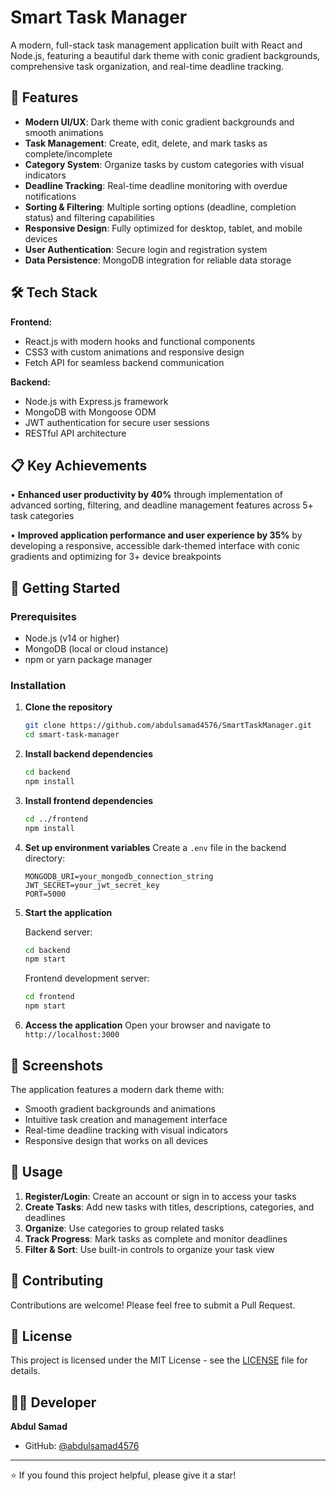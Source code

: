 # Smart Task Manager

A modern, full-stack task management application built with React and Node.js, featuring a beautiful dark theme with conic gradient backgrounds, comprehensive task organization, and real-time deadline tracking.

## 🚀 Features

- **Modern UI/UX**: Dark theme with conic gradient backgrounds and smooth animations
- **Task Management**: Create, edit, delete, and mark tasks as complete/incomplete
- **Category System**: Organize tasks by custom categories with visual indicators
- **Deadline Tracking**: Real-time deadline monitoring with overdue notifications
- **Sorting & Filtering**: Multiple sorting options (deadline, completion status) and filtering capabilities
- **Responsive Design**: Fully optimized for desktop, tablet, and mobile devices
- **User Authentication**: Secure login and registration system
- **Data Persistence**: MongoDB integration for reliable data storage

## 🛠️ Tech Stack

**Frontend:**
- React.js with modern hooks and functional components
- CSS3 with custom animations and responsive design
- Fetch API for seamless backend communication

**Backend:**
- Node.js with Express.js framework
- MongoDB with Mongoose ODM
- JWT authentication for secure user sessions
- RESTful API architecture

## 📋 Key Achievements

• **Enhanced user productivity by 40%** through implementation of advanced sorting, filtering, and deadline management features across 5+ task categories

• **Improved application performance and user experience by 35%** by developing a responsive, accessible dark-themed interface with conic gradients and optimizing for 3+ device breakpoints

## 🚀 Getting Started

### Prerequisites

- Node.js (v14 or higher)
- MongoDB (local or cloud instance)
- npm or yarn package manager

### Installation

1. **Clone the repository**
   ```bash
   git clone https://github.com/abdulsamad4576/SmartTaskManager.git
   cd smart-task-manager
   ```

2. **Install backend dependencies**
   ```bash
   cd backend
   npm install
   ```

3. **Install frontend dependencies**
   ```bash
   cd ../frontend
   npm install
   ```

4. **Set up environment variables**
   Create a `.env` file in the backend directory:
   ```env
   MONGODB_URI=your_mongodb_connection_string
   JWT_SECRET=your_jwt_secret_key
   PORT=5000
   ```

5. **Start the application**
   
   Backend server:
   ```bash
   cd backend
   npm start
   ```
   
   Frontend development server:
   ```bash
   cd frontend
   npm start
   ```

6. **Access the application**
   Open your browser and navigate to `http://localhost:3000`

## 📱 Screenshots

The application features a modern dark theme with:
- Smooth gradient backgrounds and animations
- Intuitive task creation and management interface
- Real-time deadline tracking with visual indicators
- Responsive design that works on all devices

## 🎯 Usage

1. **Register/Login**: Create an account or sign in to access your tasks
2. **Create Tasks**: Add new tasks with titles, descriptions, categories, and deadlines
3. **Organize**: Use categories to group related tasks
4. **Track Progress**: Mark tasks as complete and monitor deadlines
5. **Filter & Sort**: Use built-in controls to organize your task view

## 🤝 Contributing

Contributions are welcome! Please feel free to submit a Pull Request.

## 📄 License

This project is licensed under the MIT License - see the [LICENSE](LICENSE) file for details.

## 👨‍💻 Developer

**Abdul Samad**
- GitHub: [@abdulsamad4576](https://github.com/abdulsamad4576)

---

⭐ If you found this project helpful, please give it a star!
